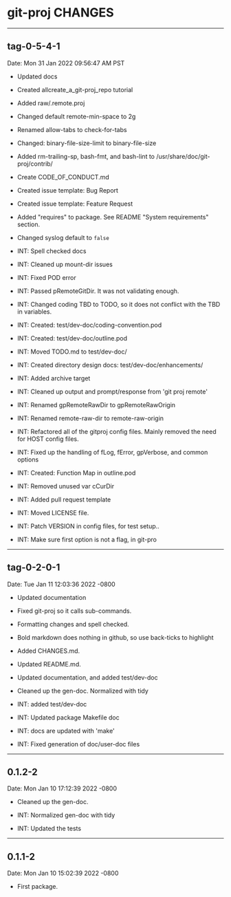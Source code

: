 # git-proj CHANGES

----------

## tag-0-5-4-1

Date: Mon 31 Jan 2022 09:56:47 AM PST

* Updated docs

* Created allcreate_a_git-proj_repo tutorial

* Added raw/.remote.proj

* Changed default remote-min-space to 2g

* Renamed allow-tabs to check-for-tabs

* Changed: binary-file-size-limit to binary-file-size

* Added rm-trailing-sp, bash-fmt, and bash-lint to
      /usr/share/doc/git-proj/contrib/

* Create CODE_OF_CONDUCT.md

* Created issue template: Bug Report

* Created issue template: Feature Request

* Added "requires" to package. See README "System requirements"
    section.

* Changed syslog default to `false`

* INT: Spell checked docs

* INT: Cleaned up mount-dir issues

* INT: Fixed POD error

* INT: Passed pRemoteGitDir. It was not validating enough.

* INT: Changed coding TBD to TODO, so it does not conflict with the
  TBD in variables.

* INT: Created: test/dev-doc/coding-convention.pod

* INT: Created: test/dev-doc/outline.pod

* INT: Moved TODO.md to test/dev-doc/

* INT: Created directory design docs: test/dev-doc/enhancements/

* INT: Added archive target

* INT: Cleaned up output and prompt/response from 'git proj remote'

* INT: Renamed gpRemoteRawDir to gpRemoteRawOrigin

* INT: Renamed remote-raw-dir to remote-raw-origin

* INT: Refactored all of the gitproj config files. Mainly removed the
need for HOST config files.

* INT: Fixed up the handling of fLog, fError, gpVerbose, and common
  options

* INT: Created: Function Map in outline.pod

* INT: Removed unused var cCurDir

* INT: Added pull request template

* INT: Moved LICENSE file.

* INT: Patch VERSION in config files, for test setup..

* INT: Make sure first option is not a flag, in git-pro

----------

## tag-0-2-0-1

Date:   Tue Jan 11 12:03:36 2022 -0800

* Updated documentation

* Fixed git-proj so it calls sub-commands.

* Formatting changes and spell checked.

* Bold markdown does nothing in github, so use back-ticks to highlight

* Added CHANGES.md.

* Updated README.md.

* Updated documentation, and added test/dev-doc

* Cleaned up the gen-doc. Normalized with tidy

* INT: added test/dev-doc

* INT: Updated package Makefile doc

* INT: docs are updated with 'make'

* INT: Fixed generation of doc/user-doc files

----------

## 0.1.2-2

Date:   Mon Jan 10 17:12:39 2022 -0800

* Cleaned up the gen-doc.

* INT: Normalized gen-doc with tidy

* INT: Updated the tests

----------

## 0.1.1-2

Date:   Mon Jan 10 15:02:39 2022 -0800

* First package.
